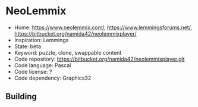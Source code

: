# NeoLemmix

- Home: https://www.neolemmix.com/, https://www.lemmingsforums.net/, https://bitbucket.org/namida42/neolemmixplayer/
- Inspiration: Lemmings
- State: beta
- Keyword: puzzle, clone, swappable content
- Code repository: https://bitbucket.org/namida42/neolemmixplayer.git
- Code language: Pascal
- Code license: ?
- Code dependency: Graphics32

## Building
